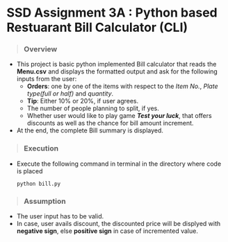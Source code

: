 # SSD Assignment 3A : Python based Restuarant Bill Calculator (CLI)

> ### Overview
- This project is basic python implemented Bill calculator that reads the **Menu.csv** and displays the formatted output and ask for the following inputs from the user:
    - **Orders**: one by one of the items with respect to the _Item No._, _Plate type(full or half)_ and _quantity_.
    - **Tip**: Either 10% or 20%, if user agrees.
    - The number of people planning to split, if yes.
    - Whether user would like to play game **_Test your luck_**, that offers discounts as well as the chance for bill amount increment.
- At the end, the complete Bill summary is displayed.

> ### Execution
- Execute the following command in terminal in the directory where code is placed
    ``` 
    python bill.py 
    ```

> ### Assumption
- The user input has to be valid.
- In case, user avails discount, the discounted price will be displyed with **negative sign**, else **positive sign** in case of incremented value.